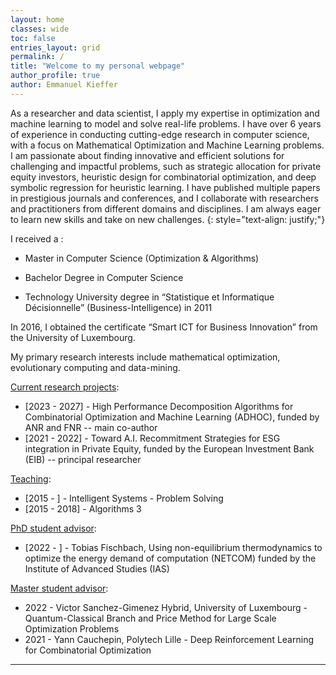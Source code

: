 ```yaml
---
layout: home
classes: wide
toc: false
entries_layout: grid
permalink: /
title: "Welcome to my personal webpage"
author_profile: true
author: Emmanuel Kieffer
---
```



As a researcher and data scientist, I apply my expertise in optimization and machine learning to model and solve real-life problems. I have over 6 years of experience in conducting cutting-edge research in computer science, with a focus on Mathematical Optimization and Machine Learning problems.
I am passionate about finding innovative and efficient solutions for challenging and impactful problems, such as strategic allocation for private equity investors, heuristic design for combinatorial optimization, and deep symbolic regression for heuristic learning. I have published multiple papers in prestigious journals and conferences, and I collaborate with researchers and practitioners from different domains and disciplines. I am always eager to learn new skills and take on new challenges.
{: style="text-align: justify;"}


I received a :


* Master in Computer Science (Optimization & Algorithms)

* Bachelor Degree in Computer Science

* Technology University degree in “Statistique et Informatique Décisionnelle” (Business-Intelligence) in 2011

In 2016, I obtained the certificate “Smart ICT for Business Innovation” from the University of Luxembourg.

My primary research interests include mathematical optimization, evolutionary computing and data-mining.

<u>Current research projects</u>:

* [2023 - 2027] - High Performance Decomposition Algorithms for Combinatorial Optimization and Machine Learning (ADHOC), funded by ANR and FNR -- main co-author
* [2021 - 2022] - Toward A.I. Recommitment Strategies for ESG integration in Private Equity, funded by the European Investment Bank (EIB) -- principal researcher

<u>Teaching</u>:

* [2015 -         ]  - Intelligent Systems - Problem Solving
* [2015 - 2018]  - Algorithms 3


<u>PhD student advisor</u>:

* [2022 -        ] - Tobias Fischbach, Using non-equilibrium thermodynamics to optimize the energy demand of computation (NETCOM) funded by the Institute of Advanced Studies (IAS)


<u>Master student advisor</u>:

* 2022 - Victor Sanchez-Gimenez Hybrid, University of Luxembourg - Quantum-Classical Branch and Price Method for Large Scale Optimization Problems
* 2021 - Yann Cauchepin, Polytech Lille - Deep Reinforcement Learning for Combinatorial Optimization



---

